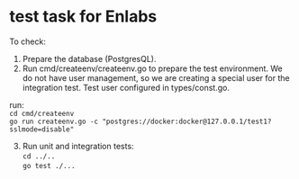 # test task for Enlabs

To check:
1. Prepare the database (PostgresQL).
2. Run cmd/createenv/createenv.go to prepare the test environment.
   We do not have user management, so we are creating a special user for the integration test.
   Test user configured in types/const.go.

run:   
`cd cmd/createenv`   
`go run createenv.go -c "postgres://docker:docker@127.0.0.1/test1?sslmode=disable"`

3. Run unit and integration tests:   
`cd ../..`   
`go test ./...`  



